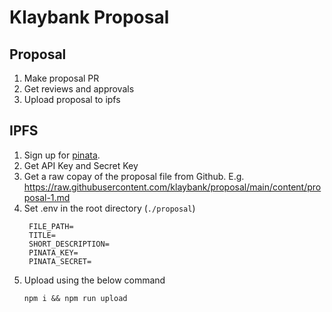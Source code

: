 # Klaybank Proposal

## Proposal
1. Make proposal PR
2. Get reviews and approvals
3. Upload proposal to ipfs

## IPFS
1. Sign up for [pinata](https://pinata.cloud).
2. Get API Key and Secret Key
3. Get a raw copay of the proposal file from Github. E.g. https://raw.githubusercontent.com/klaybank/proposal/main/content/proposal-1.md
4. Set .env in the root directory (`./proposal`)
   ```text
    FILE_PATH=
    TITLE=
    SHORT_DESCRIPTION=
    PINATA_KEY=
    PINATA_SECRET=
    ```
5. Upload using the below command
    ```text
    npm i && npm run upload
    ```
